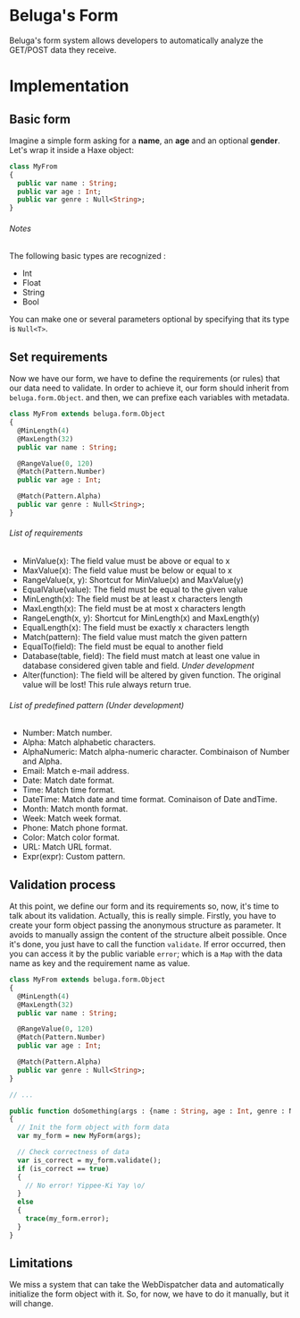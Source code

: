 # Beluga's Form

Beluga's form system allows developers to automatically analyze the GET/POST
data they receive.

# Implementation

## Basic form

Imagine a simple form asking for a **name**, an **age** and an optional
**gender**. Let's wrap it inside a Haxe object:

```Haxe
class MyFrom
{
  public var name : String;
  public var age : Int;
  public var genre : Null<String>;
}
```

###### Notes

The following basic types are recognized :
* Int
* Float
* String
* Bool

You can make one or several parameters optional by specifying that its type is
`Null<T>`.

## Set requirements

Now we have our form, we have to define the requirements (or rules) that our
data need to validate. In order to achieve it, our form should inherit from
`beluga.form.Object`. and then, we can prefixe each variables with metadata.

```Haxe
class MyFrom extends beluga.form.Object
{
  @MinLength(4)
  @MaxLength(32)
  public var name : String;

  @RangeValue(0, 120)
  @Match(Pattern.Number)
  public var age : Int;

  @Match(Pattern.Alpha)
  public var genre : Null<String>;
}
```

###### List of requirements

* MinValue(x): The field value must be above or equal to x
* MaxValue(x): The field value must be below or equal to x
* RangeValue(x, y): Shortcut for MinValue(x) and MaxValue(y)
* EqualValue(value): The field must be equal to the given value
* MinLength(x): The field must be at least x characters length
* MaxLength(x): The field must be at most x characters length
* RangeLength(x, y): Shortcut for MinLength(x) and MaxLength(y)
* EqualLength(x): The field must be exactly x characters length
* Match(pattern): The field value must match the given pattern
* EqualTo(field): The field must be equal to another field
* Database(table, field): The field must match at least one value in database
considered given table and field. *Under development*
* Alter(function): The field will be altered by given function. The original
value will be lost! This rule always return true.

###### List of predefined pattern *(Under development)*

* Number: Match number.
* Alpha: Match alphabetic characters.
* AlphaNumeric: Match alpha-numeric character. Combinaison of Number and Alpha.
* Email: Match e-mail address.
* Date: Match date format.
* Time: Match time format.
* DateTime: Match date and time format. Cominaison of Date andTime.
* Month: Match month format.
* Week: Match week format.
* Phone: Match phone format.
* Color: Match color format.
* URL: Match URL format.
* Expr(expr): Custom pattern.

## Validation process

At this point, we define our form and its requirements so, now, it's time to
talk about its validation. Actually, this is really simple. Firstly, you have
to create your form object passing the anonymous structure as parameter. It avoids
to manually assign the content of the structure albeit possible. Once it's done,
you just have to call the function `validate`. If error occurred, then you can access
it by the public variable `error`; which is a `Map` with the data name as key and the
requirement name as value.

```Haxe
class MyFrom extends beluga.form.Object
{
  @MinLength(4)
  @MaxLength(32)
  public var name : String;

  @RangeValue(0, 120)
  @Match(Pattern.Number)
  public var age : Int;

  @Match(Pattern.Alpha)
  public var genre : Null<String>;
}

// ...

public function doSomething(args : {name : String, age : Int, genre : Null<String>})
{
  // Init the form object with form data
  var my_form = new MyForm(args);

  // Check correctness of data
  var is_correct = my_form.validate();
  if (is_correct == true)
  {
    // No error! Yippee-Ki Yay \o/
  }
  else
  {
    trace(my_form.error);
  }
}
```

## Limitations

We miss a system that can take the WebDispatcher data and automatically
initialize the form object with it. So, for now, we have to do it manually, but
it will change.
